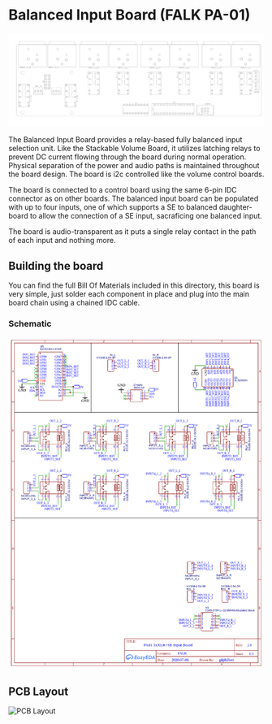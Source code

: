 # Balanced Input Board (FALK PA-01)

![Volume Relay Board outline](img/pcb-outline.png)

The Balanced Input Board provides a relay-based fully balanced input selection unit. Like the Stackable Volume Board, it utilizes latching relays to prevent DC current flowing through the board during normal operation. Physical separation of the power and audio paths is maintained throughout the board design. The board is i2c controlled like the volume control boards.

The board is connected to a control board using the same 6-pin IDC connector as on other boards. The balanced input board can be populated with up to four inputs, one of which supports a SE to balanced daughter-board to allow the connection of a SE input, sacraficing one balanced input.

The board is audio-transparent as it puts a single relay contact in the path of each input and nothing more.

## Building the board
You can find the full Bill Of Materials included in this directory, this board is very simple, just solder each component in place and plug into the main board chain using a chained IDC cable.

### Schematic
![Schematic](img/schematic.png)

## PCB Layout
![PCB Layout](img/pcb.svg)
